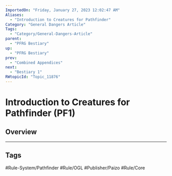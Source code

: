 ```yaml
---
ImportedOn: "Friday, January 27, 2023 12:02:47 AM"
Aliases:
  - "Introduction to Creatures for Pathfinder"
Category: "General Dangers Article"
Tags:
  - "Category/General-Dangers-Article"
parent:
  - "PFRG Bestiary"
up:
  - "PFRG Bestiary"
prev:
  - "Combined Appendices"
next:
  - "Bestiary 1"
RWtopicId: "Topic_11876"
---
```

# Introduction to Creatures for Pathfinder (PF1)
## Overview

---
## Tags
#Rule-System/Pathfinder #Rule/OGL #Publisher/Paizo #Rule/Core

